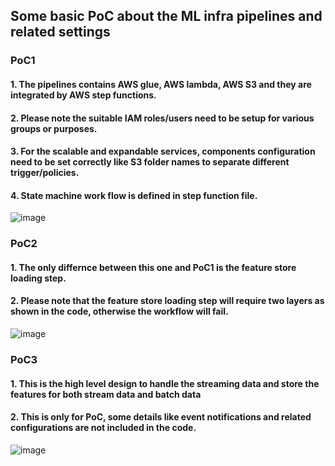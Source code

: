 ## Some basic PoC about the ML infra pipelines and related settings

### PoC1 

#### 1. The pipelines contains AWS glue, AWS lambda, AWS S3 and they are integrated by AWS step functions. 
#### 2. Please note the suitable IAM roles/users need to be setup for various groups or purposes.
#### 3. For the scalable and expandable services, components configuration need to be set correctly like S3 folder names to separate different trigger/policies.
#### 4. State machine work flow is defined in step function file.

![image](https://github.com/TianqGuo/ML_Infra_POC/assets/52896247/05cb230b-7da0-41af-a17f-3f2f5237f23e)

### PoC2

#### 1. The only differnce between this one and PoC1 is the feature store loading step.
#### 2. Please note that the feature store loading step will require two layers as shown in the code, otherwise the workflow will fail. 

![image](https://github.com/TianqGuo/ML_Infra_POC/assets/52896247/c324e661-4753-4044-a979-97a9c1b373c2)

### PoC3

#### 1. This is the high level design to handle the streaming data and store the features for both stream data and batch data
#### 2. This is only for PoC, some details like event notifications and related configurations are not included in the code. 



![image](https://github.com/TianqGuo/ML_Infra_POC/assets/52896247/3b7fd651-70e5-4095-88ca-58240382abd1)


